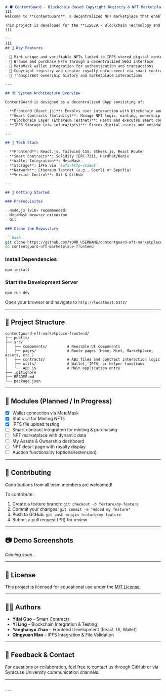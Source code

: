 ```markdown
# 🛡️ ContentGuard - Blockchain-Based Copyright Registry & NFT Marketplace
111
Welcome to **ContentGuard**, a decentralized NFT marketplace that enables creators to mint, buy, sell, and trade digital assets such as artwork, music, and collectibles—while maintaining full control and copyright over their creations.

This project is developed for the **CIS629 - Blockchain Technology and Applications** course at Syracuse University.
111

---
111
## 🌟 Key Features

- 🎨 Mint unique and verifiable NFTs linked to IPFS-stored digital content
- 🛒 Browse and purchase NFTs through a decentralized Web3 interface
- 👛 MetaMask wallet integration for authentication and transactions
- 🔐 Copyright registry and creator royalty enforcement via smart contracts
- 🧾 Transparent ownership history and marketplace interactions

---

## 🏗️ System Architecture Overview

ContentGuard is designed as a decentralized dApp consisting of:

- **Frontend (React.js)**: Enables user interaction with blockchain and IPFS
- **Smart Contracts (Solidity)**: Manage NFT logic, minting, ownership, and royalties
- **Blockchain Layer (Ethereum Testnet)**: Hosts and executes smart contracts
- **IPFS Storage (via infura/ipfs)**: Stores digital assets and metadata off-chain

---

## 🧰 Tech Stack

- **Frontend**: React.js, Tailwind CSS, Ethers.js, React Router
- **Smart Contracts**: Solidity (ERC-721), Hardhat/Remix
- **Wallet Integration**: MetaMask
- **Storage**: IPFS via `ipfs-http-client`
- **Network**: Ethereum Testnet (e.g., Goerli or Sepolia)
- **Version Control**: Git & GitHub

---

## 🚀 Getting Started

### Prerequisites

- Node.js (v16+ recommended)
- MetaMask browser extension
- Git

### Clone the Repository

```bash
git clone https://github.com/YOUR_USERNAME/contentguard-nft-marketplace-frontend.git
cd contentguard-nft-marketplace-frontend
```

### Install Dependencies

```bash
npm install
```

### Start the Development Server

```bash
npm run dev
```

Open your browser and navigate to `http://localhost:5173/`

---

## 📁 Project Structure

```
contentguard-nft-marketplace-frontend/
├── public/
├── src/
│   ├── components/         # Reusable UI components
│   ├── pages/              # Route pages (Home, Mint, Marketplace, Assets, etc.)
│   ├── contracts/          # ABI files and contract interaction logic
│   ├── utils/              # Wallet, IPFS, or helper functions
│   └── App.js              # Main application entry
├── .gitignore
├── README.md
└── package.json
```

---

## 🧪 Modules (Planned / In Progress)

- [x] Wallet connection via MetaMask
- [x] Static UI for Minting NFTs
- [x] IPFS file upload testing
- [ ] Smart contract integration for minting & purchasing
- [ ] NFT marketplace with dynamic data
- [ ] My Assets & Ownership dashboard
- [ ] NFT detail page with royalty display
- [ ] Auction functionality (optional/extension)

---

## 🤝 Contributing

Contributions from all team members are welcomed!

To contribute:

1. Create a feature branch: `git checkout -b feature/my-feature`
2. Commit your changes: `git commit -m "Added my feature"`
3. Push to GitHub: `git push origin feature/my-feature`
4. Submit a pull request (PR) for review

---

## 📷 Demo Screenshots

*Coming soon...*

---

## 📄 License

This project is licensed for educational use under the [MIT License](LICENSE).

---

## 👨‍💻 Authors

- **Yifei Guo** – Smart Contracts
- **Yi Ling** – Blockchain Integration & Testing
- **Yanghanyu Zhao** – Frontend Development (React, UI, Wallet)
- **Qingyuan Mao** – IPFS Integration & File Validation

---

## 💬 Feedback & Contact

For questions or collaboration, feel free to contact us through GitHub or via Syracuse University communication channels.

---
```

---


